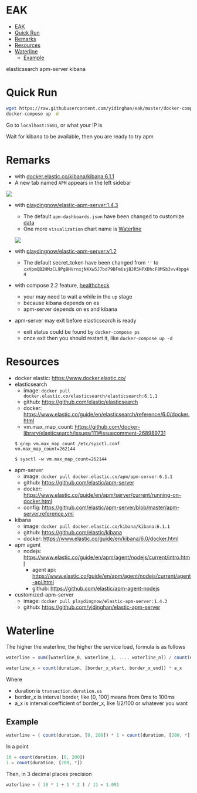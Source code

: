 # EAK

<!-- TOC -->

- [EAK](#eak)
- [Quick Run](#quick-run)
- [Remarks](#remarks)
- [Resources](#resources)
- [Waterline](#waterline)
  - [Example](#example)

<!-- /TOC -->

elasticsearch apm-server kibana

# Quick Run

```sh
wget https://raw.githubusercontent.com/yidinghan/eak/master/docker-compose.yml
docker-compose up -d
```

Go to `localhost:5601`, or what your IP is

Wait for kibana to be available, then you are ready to try apm

# Remarks
 - with [docker.elastic.co/kibana/kibana:6.1.1](https://github.com/elastic/kibana/tree/6.1.1)
  - A new tab named `APM` appears in the left sidebar

   ![](http://om4h4iqhe.bkt.clouddn.com/kibana-tab-apm.jpg)

 - with [playdingnow/elastic-apm-server:1.4.3](https://github.com/yidinghan/elastic-apm-server/tree/1.4.3)
   - The default `apm-dashboards.json` have been changed to customize [data](https://github.com/yidinghan/elastic-apm-server/blob/master/apm-dashboards.json)
   - One more `visualization` chart name is [Waterline](#waterline)

   ![](http://om4h4iqhe.bkt.clouddn.com/apm-waterline.jpg)

 - with [playdingnow/elastic-apm-server:v1.2](https://github.com/yidinghan/elastic-apm-server/tree/v1.2)
   - The default secret_token have been changed from `''` to `xxVpmQB2HMzCL9PgBHVrnxjNXXw5J7bd79DFm6sjBJR5HPXDhcF8MSb3vv4bpg44`
 - with compose 2.2 feature, [healthcheck](https://docs.docker.com/compose/compose-file/compose-file-v2/#healthcheck)
   - your may need to wait a while in the `up` stage
   - because kibana depends on es
   - apm-server depends on es and kibana
 - apm-server may exit before elasticsearch is ready
   - exit status could be found by `docker-compose ps`
   - once exit then you should restart it, like `docker-compose up -d`

# Resources
 - docker elastic: https://www.docker.elastic.co/
 - elasticsearch
   - image: `docker pull docker.elastic.co/elasticsearch/elasticsearch:6.1.1`
   - github: https://github.com/elastic/elasticsearch
   - docker: https://www.elastic.co/guide/en/elasticsearch/reference/6.0/docker.html
   - vm.max_map_count: https://github.com/docker-library/elasticsearch/issues/111#issuecomment-268989731
   ```shell
   $ grep vm.max_map_count /etc/sysctl.conf
   vm.max_map_count=262144

   $ sysctl -w vm.max_map_count=262144
   ```
 - apm-server
   - image: `docker pull docker.elastic.co/apm/apm-server:6.1.1`
   - github: https://github.com/elastic/apm-server
   - docker: https://www.elastic.co/guide/en/apm/server/current/running-on-docker.html
   - config: https://github.com/elastic/apm-server/blob/master/apm-server.reference.yml
 - kibana
   - image: `docker pull docker.elastic.co/kibana/kibana:6.1.1`
   - github: https://github.com/elastic/kibana
   - docker: https://www.elastic.co/guide/en/kibana/6.0/docker.html
 - apm agent
   - nodejs: https://www.elastic.co/guide/en/apm/agent/nodejs/current/intro.html
     - agent api: https://www.elastic.co/guide/en/apm/agent/nodejs/current/agent-api.html
     - github: https://github.com/elastic/apm-agent-nodejs
 - customized-apm-server
   - image: `docker pull playdingnow/elastic-apm-server:1.4.3`
   - github: https://github.com/yidinghan/elastic-apm-server

# Waterline

The higher the waterline, the higher the service load, formula is as follows

```js
waterline = sum([waterline_0, waterline_1, ..., waterline_n]) / count(duration)

waterline_x = count(duration, [border_x_start, border_x_end]) * a_x
```

Where

- duration is `transaction.duration.us`
- border_x is interval border, like [0, 100] means from 0ms to 100ms
- a_x is interval coefficient of border_x, like 1/2/100 or whatever you want


## Example

```js
waterline = ( count(duration, [0, 200]) * 1 + count(duration, [200, *]) * 2 ) / count(duration)
```

In a point

```js
10 = count(duration, [0, 200])
1 = count(duration, [200, *])
```

Then, in 3 decimal places precision

```js
waterline = ( 10 * 1 + 1 * 2 ) / 11 = 1.091
```